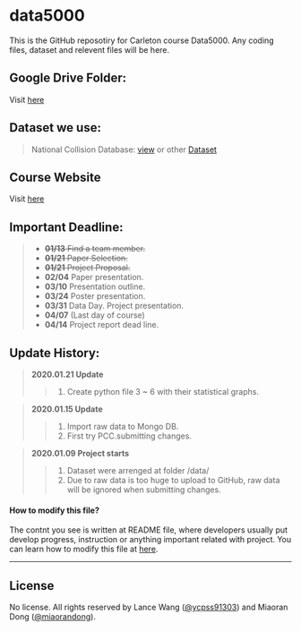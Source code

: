 # data5000
This is the GitHub reposotiry for Carleton course Data5000. Any coding files, dataset and relevent files will be here.

## Google Drive Folder:
Visit [here](https://drive.google.com/drive/folders/1fPmk5myTJ0-fFy3vEMhSuxwtxhNGfENu)

## Dataset we use:
> National Collision Database: [view](https://open.canada.ca/data/en/dataset/1eb9eba7-71d1-4b30-9fb1-30cbdab7e63a)
> or other [Dataset](http://wwwapps2.tc.gc.ca/Saf-Sec-Sur/7/NCDB-BNDC/p.aspx?c=100-0-0&l=en)

## Course Website
Visit [here](http://olgabaysal.com/teaching/winter20/data5000_w20.html)


## Important Deadline:
>- ~~**01/13** Find a team member.~~
>- ~~**01/21** Paper Selection.~~
>- ~~**01/21** Project Proposal.~~
>- **02/04** Paper presentation.
>- **03/10** Presentation outline.
>- **03/24** Poster presentation.
>- **03/31** Data Day. Project presentation.
>- **04/07** (Last day of course)
>- **04/14** Project report dead line.

## Update History:
> **2020.01.21 Update**
>> 1. Create python file 3 ~ 6 with their statistical graphs.

> **2020.01.15 Update**
>> 1. Import raw data to Mongo DB.
>> 2. First try PCC.submitting changes.

> **2020.01.09 Project starts**
>> 1. Dataset were arrenged at folder /data/
>> 2. Due to raw data is too huge to upload to GitHub, raw data will be ignored when submitting changes.

#### How to modify this file?
The contnt you see is written at README file, where developers usually put develop progress, instruction or anything important related with project. You can learn how to modify this file at [here](https://help.github.com/en/github/writing-on-github/basic-writing-and-formatting-syntax).

***
## License

No license. All rights reserved by Lance Wang ([@ycpss91303](https://github.com/ycpss91303)) and Miaoran Dong ([@miaorandong](https://github.com/miaorandong)).
